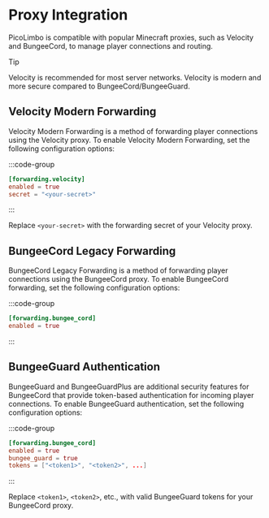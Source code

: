 # Proxy Integration

PicoLimbo is compatible with popular Minecraft proxies, such as Velocity and BungeeCord, to manage player connections and routing.

> [!TIP]
> Velocity is recommended for most server networks. Velocity is modern and more secure compared to BungeeCord/BungeeGuard.

## Velocity Modern Forwarding

Velocity Modern Forwarding is a method of forwarding player connections using the Velocity proxy. To enable Velocity Modern Forwarding, set the following configuration options:

:::code-group
```toml [server.toml] {2-3}
[forwarding.velocity]
enabled = true
secret = "<your-secret>"
```
:::

Replace `<your-secret>` with the forwarding secret of your Velocity proxy.

## BungeeCord Legacy Forwarding

BungeeCord Legacy Forwarding is a method of forwarding player connections using the BungeeCord proxy. To enable BungeeCord forwarding, set the following configuration options:

:::code-group
```toml [server.toml] {2}
[forwarding.bungee_cord]
enabled = true
```
:::

## BungeeGuard Authentication

BungeeGuard and BungeeGuardPlus are additional security features for BungeeCord that provide token-based authentication for incoming player connections. To enable BungeeGuard authentication, set the following configuration options:

:::code-group
```toml [server.toml] {3-5}
[forwarding.bungee_cord]
enabled = true
bungee_guard = true
tokens = ["<token1>", "<token2>", ...]
```
:::

Replace `<token1>`, `<token2>`, etc., with valid BungeeGuard tokens for your BungeeCord proxy.
